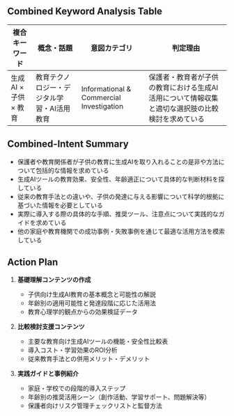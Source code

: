 ## Combined Keyword Analysis Table
| 複合キーワード | 概念・話題 | 意図カテゴリ | 判定理由 |
|---------|-----------|-------------|----------|
| 生成AI × 子供 × 教育 | 教育テクノロジー・デジタル学習・AI活用教育 | Informational & Commercial Investigation | 保護者・教育者が子供の教育における生成AI活用について情報収集と適切な選択肢の比較検討を求めている |

## Combined-Intent Summary
- 保護者や教育関係者が子供の教育に生成AIを取り入れることの是非や方法について包括的な情報を求めている
- 生成AIツールの教育効果、安全性、年齢適正について具体的な判断材料を探している
- 従来の教育手法との違いや、子供の発達に与える影響について科学的根拠に基づいた情報を必要としている
- 実際に導入する際の具体的な手順、推奨ツール、注意点について実践的なガイドを求めている
- 他の家庭や教育機関での成功事例・失敗事例を通じて最適な活用方法を模索している

## Action Plan
1. **基礎理解コンテンツの作成**
   - 子供向け生成AI教育の基本概念と可能性の解説
   - 年齢別の適用可能性と発達段階に応じた活用法
   - 教育心理学的観点からの効果検証データ

2. **比較検討支援コンテンツ**
   - 主要な教育向け生成AIツールの機能・安全性比較表
   - 導入コスト・学習効果のROI分析
   - 従来教育手法との併用メリット・デメリット

3. **実践ガイドと事例紹介**
   - 家庭・学校での段階的導入ステップ
   - 年齢別の推奨活用シーン（創作活動、学習サポート、問題解決等）
   - 保護者向けリスク管理チェックリストと監督方法